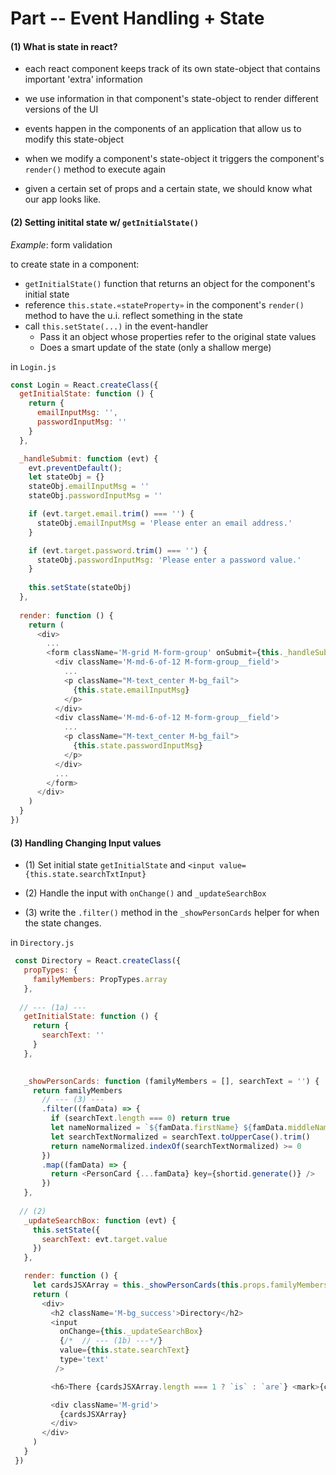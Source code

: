 # Part  -- Event Handling + State

#### (1) What is state in react?
- each react component keeps track of its own state-object that contains important 'extra' information 

- we use information in that component's state-object to render different versions of the UI

- events happen in the components of an application that allow us to modify this state-object

- when we modify a component's state-object it triggers the component's `render()` method to execute again

- given a certain set of props and a certain state, we should know what our app looks like.

#### (2) Setting initital state w/ `getInitialState()`
*Example*: form validation

to create state in a component:

- `getInitialState()` function that returns an object for the component's initial state
- reference `this.state.«stateProperty»` in the component's `render()` method to have the u.i. reflect something in the state
- call `this.setState(...)` in the event-handler
  - Pass it an object whose properties refer to the original state values
  - Does a smart update of the state (only a shallow merge)
  

in `Login.js`
```js
const Login = React.createClass({
  getInitialState: function () {
    return {
      emailInputMsg: '',
      passwordInputMsg: ''
    }
  },

  _handleSubmit: function (evt) {
    evt.preventDefault();
    let stateObj = {}
    stateObj.emailInputMsg = ''
    stateObj.passwordInputMsg = ''

    if (evt.target.email.trim() === '') {
      stateObj.emailInputMsg = 'Please enter an email address.'
    }

    if (evt.target.password.trim() === '') {
      stateObj.passwordInputMsg: 'Please enter a password value.'
    }
    
    this.setState(stateObj)
  },
  
  render: function () {
    return (
      <div>
        ...
        <form className='M-grid M-form-group' onSubmit={this._handleSubmit}>
          <div className='M-md-6-of-12 M-form-group__field'>
            ...
            <p className="M-text_center M-bg_fail">
              {this.state.emailInputMsg}
            </p>
          </div>
          <div className='M-md-6-of-12 M-form-group__field'>
            ...
            <p className="M-text_center M-bg_fail">
              {this.state.passwordInputMsg}
            </p>
          </div>
          ...
        </form>
      </div>
    )
  }
})
```
#### (3) Handling Changing Input values
+ (1) Set initial state `getInitialState` and `<input value={this.state.searchTxtInput}`

+ (2) Handle the input with `onChange()` and `_updateSearchBox`

+ (3) write the `.filter()` method in the `_showPersonCards` helper for when the state changes.

in `Directory.js`
```js
 const Directory = React.createClass({
   propTypes: {
     familyMembers: PropTypes.array
   },
  
  // --- (1a) ---
   getInitialState: function () {
     return {
       searchText: ''
     }
   },
  

   _showPersonCards: function (familyMembers = [], searchText = '') {
     return familyMembers
       // --- (3) --- 
       .filter((famData) => {
         if (searchText.length === 0) return true
         let nameNormalized = `${famData.firstName} ${famData.middleName} ${famData.lastName}`.toUpperCase()
         let searchTextNormalized = searchText.toUpperCase().trim()
         return nameNormalized.indexOf(searchTextNormalized) >= 0
       })
       .map((famData) => {
         return <PersonCard {...famData} key={shortid.generate()} />
       })
   },
  
  // (2)
   _updateSearchBox: function (evt) {
     this.setState({
       searchText: evt.target.value
     })
   },

   render: function () {
     let cardsJSXArray = this._showPersonCards(this.props.familyMembers, this.state.searchText)
     return (
       <div>
         <h2 className='M-bg_success'>Directory</h2>
         <input 
           onChange={this._updateSearchBox}
           {/*  // --- (1b) ---*/}
           value={this.state.searchText}
           type='text'
          />

         <h6>There {cardsJSXArray.length === 1 ? `is` : `are`} <mark>{cardsJSXArray.length}</mark> matching {cardsJSXArray.length === 1 ? `result` : `results`}: </h6>

         <div className='M-grid'>
           {cardsJSXArray}
         </div>
       </div>
     )
   }
 })
```
